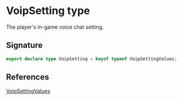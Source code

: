 # VoipSetting type

The player's in-game voice chat setting.

## Signature

```typescript
export declare type VoipSetting = keyof typeof VoipSettingValues;
```

## References

[VoipSettingValues](https://developers.meta.com/horizon-worlds/reference/2.0.0/core_voipsettingvalues)